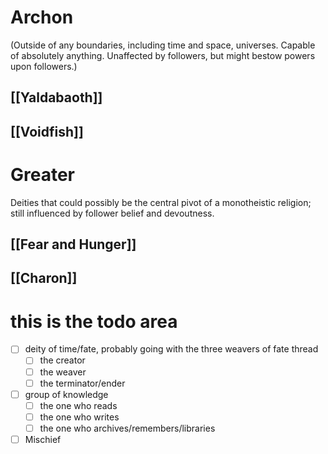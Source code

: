 # Archon
(Outside of any boundaries, including time and space, universes. Capable of absolutely anything. Unaffected by followers, but might bestow powers upon followers.)
## [[Yaldabaoth]]
## [[Voidfish]]

# Greater
Deities that could possibly be the central pivot of a monotheistic religion; still influenced by follower belief and devoutness. 
## [[Fear and Hunger]]

## [[Charon]]

# this is the todo area

- [ ] deity of time/fate, probably going with the three weavers of fate thread 
	- [ ] the creator
	- [ ] the weaver
	- [ ] the terminator/ender
- [ ] group of knowledge
	- [ ] the one who reads
	- [ ] the one who writes
	- [ ] the one who archives/remembers/libraries
- [ ] Mischief
